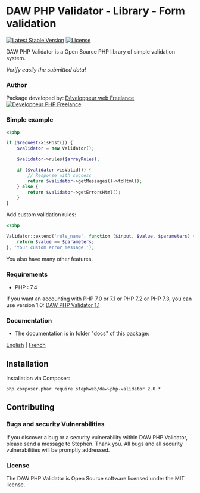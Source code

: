 # DAW PHP Validator - Library - Form validation

[![Latest Stable Version](https://poser.pugx.org/stephweb/daw-php-validator/v/stable)](https://packagist.org/packages/stephweb/daw-php-validator)
[![License](https://poser.pugx.org/stephweb/daw-php-validator/license)](https://packagist.org/packages/stephweb/daw-php-validator)

DAW PHP Validator is a Open Source PHP library of simple validation system.

*Verify easily the submitted data!*




### Author

Package developed by:
[Développeur web Freelance](https://www.devandweb.fr)
[![Developpeur PHP Freelance](https://www.devandweb.fr/medias/app/website/developpeur-web.png)](https://www.devandweb.fr/freelance/developpeur-php)




### Simple example

```php
<?php

if ($request->isPost()) {
    $validator = new Validator();

    $validator->rules($arrayRules);

    if ($validator->isValid()) {
        // Response with success
        return $validator->getMessages()->toHtml();
    } else {
        return $validator->getErrorsHtml();
    }
}
```

Add custom validation rules:
```php
<?php

Validator::extend('rule_name', function ($input, $value, $parameters) {
    return $value == $parameters;
}, 'Your custom error message.');
```

You also have many other features.




### Requirements

* PHP : 7.4

If you want an accounting with PHP 7.0 or 7.1 or PHP 7.2 or PHP 7.3, you can use version 1.0:
[DAW PHP Validator 1.1](https://github.com/stephweb/daw-php-validator/tree/1.1)




### Documentation

* The documentation is in folder "docs" of this package:

[English](https://github.com/stephweb/daw-php-validator/tree/2.0/docs/en/doc.md)
|
[French](https://github.com/stephweb/daw-php-validator/tree/2.0/docs/fr/doc.md)




## Installation

Installation via Composer:
```
php composer.phar require stephweb/daw-php-validator 2.0.*
```






## Contributing

### Bugs and security Vulnerabilities

If you discover a bug or a security vulnerability within DAW PHP Validator, please send a message to Stephen. Thank you.
All bugs and all security vulnerabilities will be promptly addressed.




### License

The DAW PHP Validator is Open Source software licensed under the MIT license.
